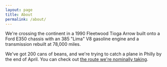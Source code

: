 ```yaml
---
layout: page
title: About
permalink: /about/
---
```


We're crossing the continent in a 1990 Fleetwood Tioga Arrow built onto a Ford E350 chassis with an 385 "Lima" V8 gasoline engine and a transmission rebuilt at 78,000 miles.

We've got 200 cans of beans, and we're trying to catch a plane in Philly by the end of April. You can check out [the route we're nominally taking]().
